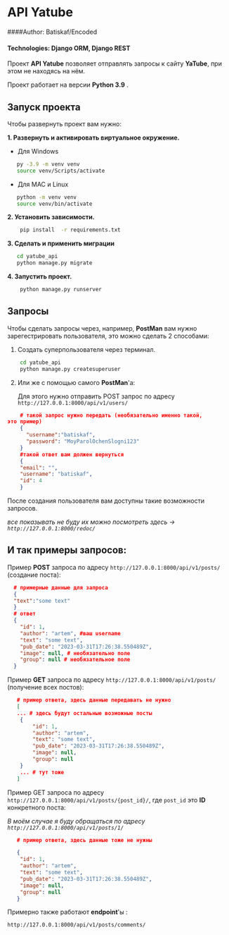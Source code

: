 # API Yatube
####Author: Batiskaf/Encoded
#### Technologies: Django ORM, Django REST

Проект **API Yatube** позволяет отправлять запросы к сайту **YaTube**,
при этом не находясь  на нём.

Проект работает на версии __Python 3.9__ .

## Запуск проекта

Чтобы развернуть проект вам нужно:

**1. Развернуть и активировать виртуальное окружение.**


   - Для Windows
   ```bash
      py -3.9 -m venv venv
      source venv/Scripts/activate
   ```
   - Для MAC и Linux
   ```bash
      python -m venv venv 
      source venv/bin/activate
   ```
**2. Установить зависимости.**
````bash
    pip install  -r requirements.txt
````
**3. Сделать и применить миграции**
   ```bash
      cd yatube_api
      python manage.py migrate
   ```
**4. Запустить проект.**
```bash
    python manage.py runserver
```

## Запросы

Чтобы сделать запросы через, например, **PostMan**
вам нужно зарегестрировать пользователя, 
это можно сделать 2 способами:
1. Создать суперпользователя через терминал.
```bash
    cd yatube_api    
    python manage.py createsuperuser
```
2. Или же с помощью самого **PostMan**'a:

    Для этого нужно отправить POST запрос по адресу `http://127.0.0.1:8000/api/v1/users/`
```json
    # такой запрос нужно передать (необязательно именно такой,
это пример)
    {
      "username":"batiskaf",
      "password": "MoyParolOchenSlogni123"
    }
    #такой ответ вам должен вернуться
    {
    "email": "",
    "username": "batiskaf",
    "id": 4
    }
```
После создания пользователя вам доступны такие возможности
запросов. 

_все показывать не буду их можно посмотреть здесь -> `http://127.0.0.1:8000/redoc/`_

## И так примеры запросов:
Пример __POST__ запроса по адресу `http://127.0.0.1:8000/api/v1/posts/` (создание поста):
```json
  # примерные данные для запроса
  {
  "text":"some text"
  }
  # ответ
  {
    "id": 1,
    "author": "artem", #ваш username
    "text": "some text",
    "pub_date": "2023-03-31T17:26:38.550489Z",
    "image": null, # необязательно поле
    "group": null # необязательное поле
  }
```

Пример __GET__ запроса по адресу `http://127.0.0.1:8000/api/v1/posts/` (получение всех постов):

```json
   # пример ответа, здесь данные передавать не нужно
   [
   ... # здесь будут остальные возможные посты
    {
        "id": 1,
        "author": "artem",
        "text": "some text",
        "pub_date": "2023-03-31T17:26:38.550489Z",
        "image": null,
        "group": null
    }
    ... # тут тоже
   ]
```
Пример GET запроса по адресу `http://127.0.0.1:8000/api/v1/posts/{post_id}/`, где `post_id` это __ID__ конкретного поста:

_В моём случае я буду обращаться по адресу `http://127.0.0.1:8000/api/v1/posts/1/`_
```json
   # пример ответа, здесь данные тоже не нужны

   {
    "id": 1,
    "author": "artem",
    "text": "some text",
    "pub_date": "2023-03-31T17:26:38.550489Z",
    "image": null,
    "group": null
   }
```
Примерно также работают **endpoint**'ы :

`http://127.0.0.1:8000/api/v1/posts/comments/`
